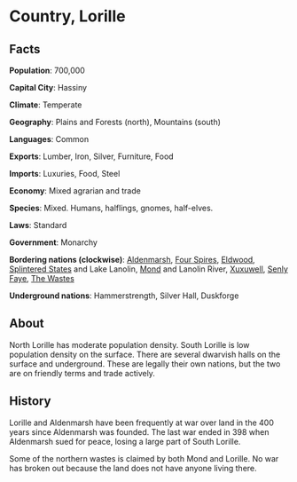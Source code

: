 # Country, Lorille

## Facts
**Population**: 700,000

**Capital City**: Hassiny

**Climate**: Temperate

**Geography**: Plains and Forests (north), Mountains (south)

**Languages**: Common

**Exports**: Lumber, Iron, Silver, Furniture, Food

**Imports**: Luxuries, Food, Steel

**Economy**: Mixed agrarian and trade

**Species**: Mixed. Humans, halflings, gnomes, half-elves.

**Laws**: Standard

**Government**: Monarchy

**Bordering nations (clockwise)**: [Aldenmarsh](aldenmarsh.md), [Four Spires](four_spires.md), [Eldwood](eldwood.md), [Splintered States](splintered_states.md) and Lake Lanolin, [Mond](mond.md) and Lanolin River, [Xuxuwell](xuxuwell.md), [Senly Faye](senly_faye.md), [The Wastes](wastes.md)

**Underground nations**: Hammerstrength, Silver Hall, Duskforge

## About
North Lorille has moderate population density. South Lorille is low population density on the surface. There are several dwarvish halls on the surface and underground. These are legally their own nations, but the two are on friendly terms and trade actively.

## History
Lorille and Aldenmarsh have been frequently at war over land in the 400 years since Aldenmarsh was founded. The last war ended in 398 when Aldenmarsh sued for peace, losing a large part of South Lorille.

Some of the northern wastes is claimed by both Mond and Lorille. No war has broken out because the land does not have anyone living there.
